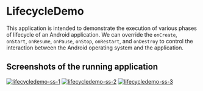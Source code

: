 # LifecycleDemo

This application is intended to demonstrate the execution of various phases of
lifecycle of an Android application. We can override the `onCreate`, `onStart`,
`onResume`, `onPause`, `onStop`, `onRestart`, and `onDestroy` to control the
interaction between the Android operating system and the application.

## Screenshots of the running application

[![lifecycledemo-ss-1](https://i.postimg.cc/fRW9st9m/Screenshot-from-2022-02-01-12-47-45.png)](https://postimg.cc/JGgnchKz)
[![lifecycledemo-ss-2](https://i.postimg.cc/qvmCvJsY/Screenshot-1643699827.png)](https://postimg.cc/NKH0NwP7)
[![lifecycledemo-ss-3](https://i.postimg.cc/W4CF05fw/Screenshot-1643699829.png)](https://postimg.cc/2qdSD7Y1)
